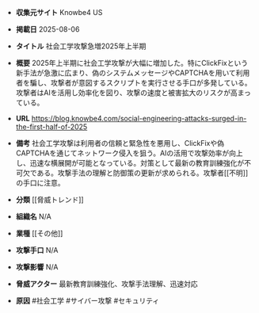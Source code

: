 - **収集元サイト**
Knowbe4 US

- **掲載日**
2025-08-06

- **タイトル**
社会工学攻撃急増2025年上半期

- **概要**
2025年上半期に社会工学攻撃が大幅に増加した。特にClickFixという新手法が急激に広まり、偽のシステムメッセージやCAPTCHAを用いて利用者を騙し、攻撃者が意図するスクリプトを実行させる手口が多発している。攻撃者はAIを活用し効率化を図り、攻撃の速度と被害拡大のリスクが高まっている。

- **URL**
https://blog.knowbe4.com/social-engineering-attacks-surged-in-the-first-half-of-2025

- **備考**
社会工学攻撃は利用者の信頼と緊急性を悪用し、ClickFixや偽CAPTCHAを通じてネットワーク侵入を狙う。AIの活用で攻撃効率が向上し、迅速な横展開が可能となっている。対策として最新の教育訓練強化が不可欠である。攻撃手法の理解と防御策の更新が求められる。攻撃者[[不明]]の手口に注意。

- **分類**
[[脅威トレンド]]

- **組織名**
N/A

- **業種**
[[その他]]

- **攻撃手口**
N/A

- **攻撃影響**
N/A

- **脅威アクター**
最新教育訓練強化、攻撃手法理解、迅速対応

- **原因**
#社会工学 #サイバー攻撃 #セキュリティ
